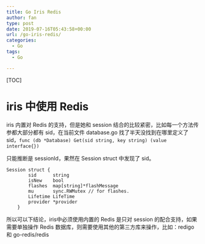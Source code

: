 ```yaml
---
title: Go Iris Redis
author: fan
type: post
date: 2019-07-16T05:43:58+00:00
url: /go-iris-redis/
categories:
  - Go
tags:
  - Go

---
```

[TOC]

# iris 中使用 Redis

iris 内置对 Redis 的支持，但是她和 session 结合的比较紧密，比如每一个方法传参都大部分都有 sid，在当前文件 database.go 找了半天没找到在哪里定义了 sid，`func (db *Database) Get(sid string, key string) (value interface{})`
  
只能推断是 sessionId，果然在 Session struct 中发现了 sid。

<pre><code class="language-go line-numbers">Session struct {
        sid      string
        isNew    bool
        flashes  map[string]*flashMessage
        mu       sync.RWMutex // for flashes.
        Lifetime LifeTime
        provider *provider
    }
</code></pre>

所以可以下结论，iris中必须使用内置的 Redis 是只对 session 的配合支持，如果需要单独操作 Redis 数据库，则需要使用其他的第三方库来操作，比如：redigo 和 go-redis/redis